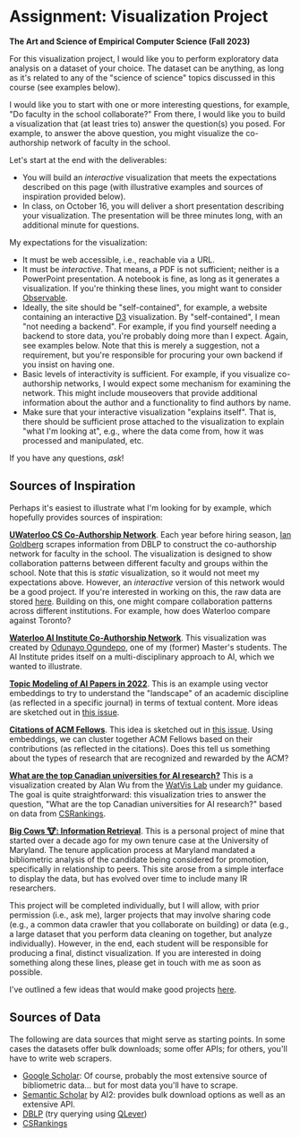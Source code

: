 # Assignment: Visualization Project

**The Art and Science of Empirical Computer Science (Fall 2023)**

For this visualization project, I would like you to perform exploratory data analysis on a dataset of your choice.
The dataset can be anything, as long as it's related to any of the "science of science" topics discussed in this course (see examples below).

I would like you to start with one or more interesting questions, for example, "Do faculty in the school collaborate?"
From there, I would like you to build a visualization that (at least tries to) answer the question(s) you posed.
For example, to answer the above question, you might visualize the co-authorship network of faculty in the school.

Let's start at the end with the deliverables:

+ You will build an _interactive_ visualization that meets the expectations described on this page (with illustrative examples and sources of inspiration provided below).
+ In class, on October 16, you will deliver a short presentation describing your visualization. The presentation will be three minutes long, with an additional minute for questions.

My expectations for the visualization:

+ It must be web accessible, i.e., reachable via a URL.
+ It must be _interactive_. That means, a PDF is not sufficient; neither is a PowerPoint presentation. A notebook is fine, as long as it generates a visualization. If you're thinking these lines, you might want to consider [Observable](https://observablehq.com/).
+ Ideally, the site should be "self-contained", for example, a website containing an interactive [D3](https://d3js.org/) visualization. By "self-contained", I mean "not needing a backend". For example, if you find yourself needing a backend to store data, you're probably doing more than I expect. Again, see examples below. Note that this is merely a suggestion, not a requirement, but you're responsible for procuring your own backend if you insist on having one.
+ Basic levels of interactivity is sufficient. For example, if you visualize co-authorship networks, I would expect some mechanism for examining the network. This might include mouseovers that provide additional information about the author and a functionality to find authors by name.
+ Make sure that your interactive visualization "explains itself". That is, there should be sufficient prose attached to the visualization to explain "what I'm looking at", e.g., where the data come from, how it was processed and manipulated, etc.

If you have any questions, _ask_!

## Sources of Inspiration

Perhaps it's easiest to illustrate what I'm looking for by example, which hopefully provides sources of inspiration:

[**UWaterloo CS Co-Authorship Network**](cs-collaboration-network/collabs_20230109.png). Each year before hiring season, [Ian Goldberg](https://cs.uwaterloo.ca/~iang/) scrapes information from DBLP to construct the co-authorship network for faculty in the school. The visualization is designed to show collaboration patterns between different faculty and groups within the school.
Note that this is _static_ visualization, so it would not meet my expectations above.
However, an _interactive_ version of this network would be a good project.
If you're interested in working on this, the raw data are stored [here](cs-collaboration-network/).
Building on this, one might compare collaboration patterns across different institutions.
For example, how does Waterloo compare against Toronto?

[**Waterloo AI Institute Co-Authorship Network**](https://toluclassics.github.io/wai/).
This visualization was created by [Odunayo Ogundepo](https://github.com/ToluClassics), one of my (former) Master's students.
The AI Institute prides itself on a multi-disciplinary approach to AI, which we wanted to illustrate.

[**Topic Modeling of AI Papers in 2022**](https://github.com/cohere-ai/notebooks#9-topic-modeling-of-ai-papers-in-2022). This is an example using vector embeddings to try to understand the "landscape" of an academic discipline (as reflected in a specific journal) in terms of textual content.
More ideas are sketched out in [this issue](https://github.com/lintool/art-science-empirical-cs-2023f/issues/3).

[**Citations of ACM Fellows**](https://github.com/castorini/ura-projects/issues/2#issuecomment-1734235411).
This idea is sketched out in [this issue](https://github.com/lintool/art-science-empirical-cs-2023f/issues/2).
Using embeddings, we can cluster together ACM Fellows based on their contributions (as reflected in the citations).
Does this tell us something about the types of research that are recognized and rewarded by the ACM?

[**What are the top Canadian universities for AI research?**](https://lintool.github.io/csranking-aica/)
This is a visualization created by Alan Wu from the [WatVis Lab](http://www.jeffjianzhao.com/) under my guidance.
The goal is quite straightforward: this visualization tries to answer the question, "What are the top Canadian universities for AI research?" based on data from [CSRankings](http://csrankings.org/).

[**Big Cows 🐮: Information Retrieval**](https://lintool.github.io/bigcows/index-ir.html).
This is a personal project of mine that started over a decade ago for my own tenure case at the University of Maryland.
The tenure application process at Maryland mandated a bibliometric analysis of the candidate being considered for promotion, specifically in relationship to peers.
This site arose from a simple interface to display the data, but has evolved over time to include many IR researchers.

This project will be completed individually, but I will allow, with prior permission (i.e., ask me), larger projects that may involve sharing code (e.g., a common data crawler that you collaborate on building) or data (e.g., a large dataset that you perform data cleaning on together, but analyze individually).
However, in the end, each student will be responsible for producing a final, distinct visualization.
If you are interested in doing something along these lines, please get in touch with me as soon as possible.

I've outlined a few ideas that would make good projects [here](https://github.com/lintool/art-science-empirical-cs-2023f/issues).

## Sources of Data

The following are data sources that might serve as starting points.
In some cases the datasets offer bulk downloads; some offer APIs; for others, you'll have to write web scrapers.

+ [Google Scholar](https://scholar.google.com/): Of course, probably the most extensive source of bibliometric data... but for most data you'll have to scrape.
+ [Semantic Scholar](https://www.semanticscholar.org/) by AI2: provides bulk download options as well as an extensive API.
+ [DBLP](https://dblp.org/) (try querying using [QLever](https://qlever.cs.uni-freiburg.de/dblp))
+ [CSRankings](https://csrankings.org/)
